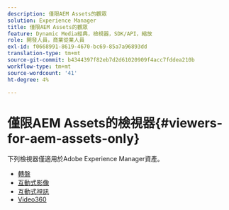 ```yaml
---
description: 僅限AEM Assets的觀眾
solution: Experience Manager
title: 僅限AEM Assets的觀眾
feature: Dynamic Media經典，檢視器，SDK/API，縮放
role: 開發人員，商業從業人員
exl-id: f0668991-8619-4670-bc69-85a7a96893dd
translation-type: tm+mt
source-git-commit: b4344397f82eb7d2d61020909f4acc7fddea210b
workflow-type: tm+mt
source-wordcount: '41'
ht-degree: 4%

---
```


# 僅限AEM Assets的檢視器{#viewers-for-aem-assets-only}

下列檢視器僅適用於Adobe Experience Manager資產。

* [轉盤](c-html5-aem-carousel/c-html5-aem-carousel.md)
* [互動式影像](c-html5-aem-interactive-images/c-html5-aem-interactive-images.md)
* [互動式視訊](c-html5-aem-int-video/c-html5-aem-int-video.md)
* [Video360](c-html5-aem-video360/c-html5-aem-video360.md)
